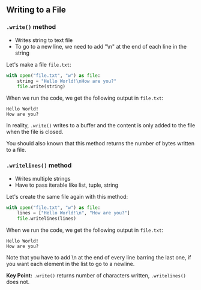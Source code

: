 ## Writing to a File

### `.write()` method


- Writes string to text file
- To go to a new line, we need to add "\n" at the end of each line in the string

Let's make a file `file.txt`:

```python
with open("file.txt", "w") as file:
	string = "Hello World!\nHow are you?"
	file.write(string)
```

When we run the code, we get the following output in `file.txt`:

```
Hello World!
How are you?
```

In reality, `.write()` writes to a buffer and the content is only added to the file when the file is closed.

You should also known that this method returns the number of bytes written to a file.



### `.writelines()` method

- Writes multiple strings
- Have to pass iterable like list, tuple, string

Let's create the same file again with this method:

```python
with open("file.txt", "w") as file:
	lines = ["Hello World!\n", "How are you?"]
	file.writelines(lines)
```

When we run the code, we get the following output in `file.txt`:

```
Hello World!
How are you?
```

Note that you have to add \n at the end of every line barring the last one, if you want each element in the list to go to a newline.

**Key Point:** `.write()` returns number of characters written, `.writelines()` does not.